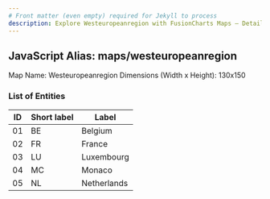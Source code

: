 ```yaml
---
# Front matter (even empty) required for Jekyll to process
description: Explore Westeuropeanregion with FusionCharts Maps – Detailed features for seamless integration. Try now & enhance your data visualization today! 
---
```


## JavaScript Alias: maps/westeuropeanregion

Map Name: Westeuropeanregion
Dimensions (Width x Height): 130x150





### List of Entities

ID | Short label | Label
---|---|---|
01|BE|Belgium
02|FR|France
03|LU|Luxembourg
04|MC|Monaco
05|NL|Netherlands


